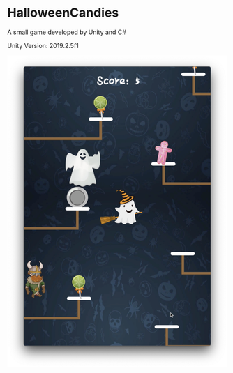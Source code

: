 # HalloweenCandies

A small game developed by Unity and C#

Unity Version: 2019.2.5f1

![](ScreenShot.png)